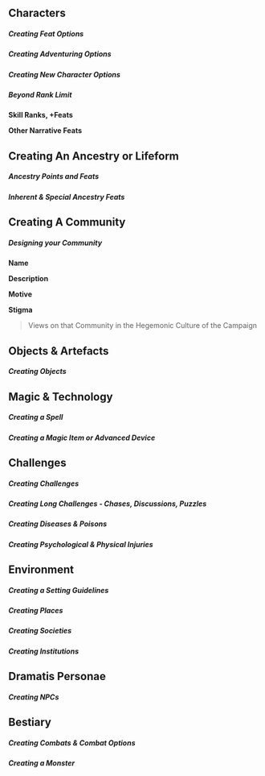 ## Characters

##### Creating Feat Options

##### Creating Adventuring Options

##### Creating New Character Options

##### Beyond Rank Limit

**Skill Ranks, +Feats**

**Other Narrative Feats**

## Creating An Ancestry or Lifeform

##### Ancestry Points and Feats

##### Inherent & Special Ancestry Feats

## Creating A Community

##### Designing your Community

**Name**

**Description**

**Motive**

**Stigma**
> Views on that Community in the Hegemonic Culture of the Campaign

## Objects & Artefacts

##### Creating Objects

## Magic & Technology

##### Creating a Spell

##### Creating a Magic Item or Advanced Device

## Challenges

##### Creating Challenges

##### Creating Long Challenges - Chases, Discussions, Puzzles

##### Creating Diseases & Poisons

##### Creating Psychological & Physical Injuries

## Environment

##### Creating a Setting Guidelines

##### Creating Places

##### Creating Societies

##### Creating Institutions

## Dramatis Personae

##### Creating NPCs

## Bestiary

##### Creating Combats & Combat Options

##### Creating a Monster